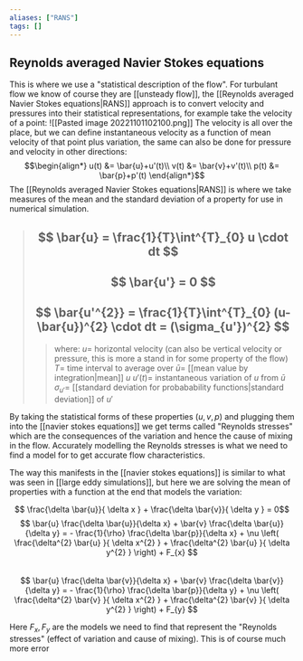 ```yaml
---
aliases: ["RANS"]
tags: []
---
```


## Reynolds averaged Navier Stokes equations

This is where we use a "statistical description of the flow". For turbulant flow we know of course they are [[unsteady flow]], the [[Reynolds averaged Navier Stokes equations|RANS]] approach is to convert velocity and pressures into their statistical representations, for example take the velocity of a point:
![[Pasted image 20221101102100.png]]
The velocity is all over the place, but we can define instantaneous velocity as a function of mean velocity of that point plus variation, the same can also be done for pressure and velocity in other directions:
$$\begin{align*}
u(t) &= \bar{u}+u'(t)\\
v(t) &= \bar{v}+v'(t)\\
p(t) &= \bar{p}+p'(t)
\end{align*}$$
The [[Reynolds averaged Navier Stokes equations|RANS]] is where we take measures of the mean and the standard deviation of a property for use in numerical simulation.
> ## $$ \bar{u} = \frac{1}{T}\int^{T}_{0} u \cdot dt $$
> ## $$ \bar{u'} = 0 $$
> ## $$ \bar{u'^{2}} = \frac{1}{T}\int^{T}_{0} (u-\bar{u})^{2} \cdot dt = (\sigma_{u'})^{2} $$ 
>> where:
>> $u=$ horizontal velocity (can also be vertical velocity or pressure, this is more a stand in for some property of the flow)
>> $T=$ time interval to average over
>> $\bar{u}=$ [[mean value by integration|mean]] $u$
>> $u'(t)=$ instantaneous variation of $u$ from $\bar{u}$
>> $\sigma_{u'}=$ [[standard deviation for probabability functions|standard deviation]] of $u'$

By taking the statistical forms of these properties ($u,v,p$) and plugging them into the [[navier stokes equations]] we get terms called "Reynolds stresses" which are the consequences of the variation and hence the cause of mixing in the flow. Accurately modelling the Reynolds stresses is what we need to find a model for to get accurate flow characteristics.

The way this manifests in the [[navier stokes equations]] is similar to what was seen in [[large eddy simulations]], but here we are solving the mean of properties with a function at the end that models the variation:

$$ \frac{\delta \bar{u}}{ \delta x } + \frac{\delta \bar{v}}{ \delta y } = 0$$
 $$ \bar{u} \frac{\delta \bar{u}}{\delta x} + \bar{v} \frac{\delta \bar{u}}{\delta y}  = - \frac{1}{\rho} \frac{\delta \bar{p}}{\delta x} + \nu \left( \frac{\delta^{2} \bar{u} }{ \delta x^{2} } + \frac{\delta^{2} \bar{u} }{ \delta y^{2} } \right) + F_{x} $$  
$$ \bar{u} \frac{\delta \bar{v}}{\delta x} + \bar{v} \frac{\delta \bar{v}}{\delta y}  = - \frac{1}{\rho} \frac{\delta \bar{p}}{\delta y} + \nu \left( \frac{\delta^{2} \bar{v} }{ \delta x^{2} } + \frac{\delta^{2} \bar{v} }{ \delta y^{2} } \right) + F_{y} $$

Here $F_{x},F_{y}$ are the models we need to find that represent the "Reynolds stresses" (effect of variation and cause of mixing). This is of course much more error 
